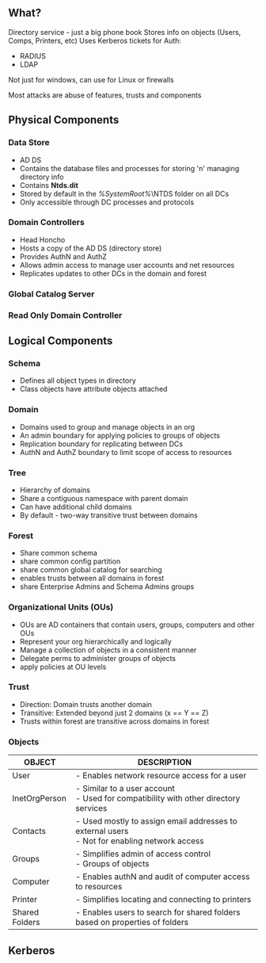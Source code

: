 ## What?

Directory service - just a big phone book
Stores info on objects (Users, Comps, Printers, etc)
Uses Kerberos tickets for Auth:
- RADIUS
- LDAP

Not just for windows, can use for Linux or firewalls

Most attacks are abuse of features, trusts and components

## Physical Components

### Data Store

- AD DS
- Contains the database files and processes for storing 'n' managing directory info
- Contains **Ntds.dit**
- Stored by default in the *%SystemRoot%*\NTDS folder on all DCs
- Only accessible through DC processes and protocols

### Domain Controllers

- Head Honcho
- Hosts a copy of the AD DS (directory store)
- Provides AuthN and AuthZ
- Allows admin access to manage user accounts and net resources
- Replicates updates to other DCs in the domain and forest
### Global Catalog Server

### Read Only Domain Controller

## Logical Components

### Schema
- Defines all object types in directory
- Class objects have attribute objects attached
### Domain
- Domains used to group and manage objects in an org
- An admin boundary for applying policies to groups of objects
- Replication boundary for replicating between DCs
- AuthN and AuthZ boundary to limit scope of access to resources
### Tree
- Hierarchy of domains
- Share a contiguous namespace with parent domain
- Can have additional child domains
- By default - two-way transitive trust between domains
### Forest
- Share common schema
- share common config partition
- share common global catalog for  searching
- enables trusts between all domains in forest
- share Enterprise Admins and Schema Admins groups
### Organizational Units (OUs)
- OUs are AD containers that contain users, groups, computers and other OUs
- Represent your org hierarchically and logically
- Manage a collection of objects in a consistent manner
- Delegate perms to administer groups of objects
- apply policies at OU levels
### Trust
- Direction: Domain trusts another domain
- Transitive: Extended beyond just 2 domains (x == Y == Z)
- Trusts within forest are transitive across domains in forest
### Objects

| OBJECT | DESCRIPTION |
| ---- | ---- |
| User | - Enables network resource access for a user |
| InetOrgPerson | - Similar to a user account<br>- Used for compatibility with other directory services |
| Contacts | - Used mostly to assign email addresses to external users<br>- Not for enabling network access |
| Groups | - Simplifies admin of access control<br>- Groups of objects |
| Computer | - Enables authN and audit of computer access to resources |
| Printer | - Simplifies locating and connecting to printers |
| Shared Folders | - Enables users to search for shared folders based on properties of folders |

## Kerberos